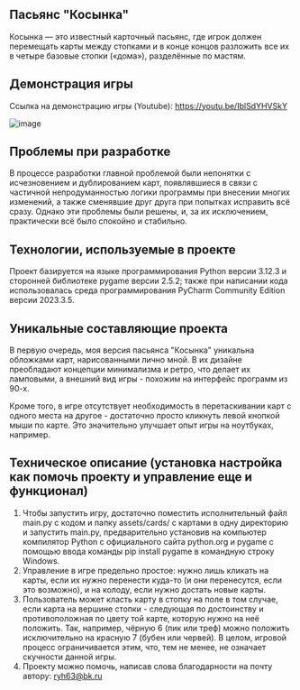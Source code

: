 ## Пасьянс "Косынка"


Косынка — это известный карточный пасьянс, где игрок должен перемещать карты между стопками и в конце концов разложить все их в четыре базовые стопки («дома»), разделённые по мастям.


## Демонстрация игры


Ссылка на демонстрацию игры (Youtube): https://youtu.be/IblSdYHVSkY


![image](https://github.com/stepanbanZOV/kosynka/assets/170885651/597e1987-3346-4526-905b-3dd26ea449d1)



## Проблемы при разработке


В процессе разработки главной проблемой были непонятки с исчезновением и дублированием карт, появлявшиеся в связи с частичной непродуманностью логики программы при внесении многих изменений, а также сменявшие друг друга при попытках исправить всё сразу. Однако эти проблемы были решены, и, за их исключением, практически всё было спокойно и стабильно.


## Технологии, используемые в проекте


Проект базируется на языке программирования Python версии 3.12.3 и сторонней библиотеке pygame версии 2.5.2; также при написании кода использовалась среда программирования PyCharm Community Edition версии 2023.3.5.


## Уникальные составляющие проекта


В первую очередь, моя версия пасьянса "Косынка" уникальна обложками карт, нарисованными лично мной. В их дизайне преобладают концепции минимализма и ретро, что делает их ламповыми, а внешний вид игры - похожим на интерфейс программ из 90-х.


Кроме того, в игре отсутствует необходимость в перетаскивании карт с одного места на другое - достаточно просто кликнуть левой кнопкой мыши по карте. Это значительно улучшает опыт игры на ноутбуках, например.


## Техническое описание (установка настройка как помочь проекту и управление еще и функционал)


1. Чтобы запустить игру, достаточно поместить исполнительный файл main.py с кодом и папку assets/cards/ с картами в одну директорию и запустить main.py, предварительно установив на компьютер компилятор Python с официального сайта python.org и pygame с помощью ввода команды pip install pygame в командную строку Windows.
2. Управление в игре предельно простое: нужно лишь кликать на карты, если их нужно перенести куда-то (и они перенесутся, если это возможно), и на колоду, если нужно достать новые карты.
3. Пользователь может класть карту в стопку на поле в том случае, если карта на вершине стопки - следующая по достоинству и противоположная по цвету той карте, которую нужно на неё положить. Так, например, чёрную 6 (пик или треф) можно положить исключительно на красную 7 (бубен или червей). В целом, игровой процесс ограничивается этим, что, тем не менее, не означает скучности данной игры.
4. Проекту можно помочь, написав слова благодарности на почту автору: ryh63@bk.ru

